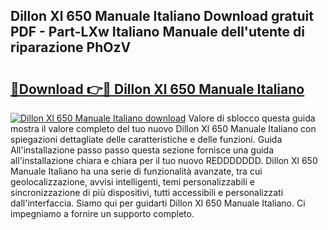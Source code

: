 ## Dillon Xl 650 Manuale Italiano Download gratuit PDF - Part-LXw Italiano Manuale dell'utente di riparazione PhOzV

# <h2><a href="http://df978f.blite.top/?on=Dillon+Xl+650+Manuale+Italiano">🔗Download 👉🔴 Dillon Xl 650 Manuale Italiano</a></h2>

[![Dillon Xl 650 Manuale Italiano download](https://i.imgur.com/lujVjoI.png)](http://df978f.blite.top/?on=Dillon+Xl+650+Manuale+Italiano)
Valore di sblocco questa guida mostra il valore completo del tuo nuovo Dillon Xl 650 Manuale Italiano con spiegazioni dettagliate delle caratteristiche e delle funzioni. Guida All'installazione passo passo questa sezione fornisce una guida all'installazione chiara e chiara per il tuo nuovo REDDDDDDD. Dillon Xl 650 Manuale Italiano ha una serie di funzionalità avanzate, tra cui geolocalizzazione, avvisi intelligenti, temi personalizzabili e sincronizzazione di più dispositivi, tutti accessibili e personalizzati dall'interfaccia. Siamo qui per guidarti Dillon Xl 650 Manuale Italiano. Ci impegniamo a fornire un supporto completo.
